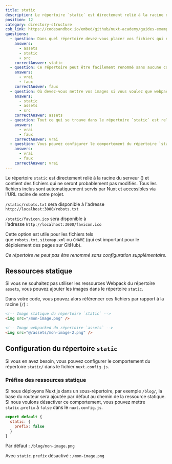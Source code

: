 ```yaml
---
title: static
description: Le répertoire `static` est directement relié à la racine du serveur () et contient des fichiers qui ne seront probablement pas modifiés. Tous les fichiers inclus sont automatiquement servis par Nuxt et accessibles via l'URL racine de votre projet.
position: 12
category: directory-structure
csb_link: https://codesandbox.io/embed/github/nuxt-academy/guides-examples/tree/master/04_directory_structure/13_static?fontsize=14&hidenavigation=1&theme=dark
questions:
  - question: Dans quel répertoire devez-vous placer vos fichiers qui ne seront probablement pas modifiés comme par exemple la favicon ou le robots.txt ?
    answers:
      - assets
      - static
      - src
    correctAnswer: static
  - question: Ce répertoire peut être facilement renommé sans aucune configuration
    answers:
      - vrai
      - faux
    correctAnswer: faux
  - question: Où devez-vous mettre vos images si vous voulez que webpack les rassemble ?
    answers:
      - static
      - assets
      - src
    correctAnswer: assets
  - question: Tout ce qui se trouve dans le répertoire `static` est relatif au répertoire racine
    answers:
      - vrai
      - faux
    correctAnswer: vrai
  - question: Vous pouvez configurer le comportement du répertoire `static` dans le fichier nuxt.config.js
    answers:
      - vrai
      - faux
    correctAnswer: vrai
---
```


Le répertoire `static` est directement relié à la racine du serveur () et contient des fichiers qui ne seront probablement pas modifiés. Tous les fichiers inclus sont automatiquement servis par Nuxt et accessibles via l'URL racine de votre projet.

`/static/robots.txt` sera disponible à l'adresse `http://localhost:3000/robots.txt`

`/static/favicon.ico` sera disponible à l'adresse `http://localhost:3000/favicon.ico`

Cette option est utile pour les fichiers tels que `robots.txt`, `sitemap.xml` ou `CNAME` (qui est important pour le déploiement des pages sur GitHub).

<base-alert>

_Ce répertoire ne peut pas être renommé sans configuration supplémentaire._

</base-alert>

## Ressources statique

Si vous ne souhaitez pas utiliser les ressources Webpack du répertoire `assets`, vous pouvez ajouter les images dans le répertoire `static`.

Dans votre code, vous pouvez alors référencer ces fichiers par rapport à la racine (`/`) :

```html
<!-- Image statique du répertoire `static` -->
<img src="/mon-image.png" />

<!-- Image webpacked du répertoire `assets` -->
<img src="@/assets/mon-image-2.png" />
```

## Configuration du répertoire `static`

Si vous en avez besoin, vous pouvez configurer le comportement du répertoire `static/` dans le fichier `nuxt.config.js`.

### Préfixe des ressources statique

Si nous déployons Nuxt.js dans un sous-répertoire, par exemple `/blog/`, la base du routeur sera ajoutée par défaut au chemin de la ressource statique. Si nous voulons désactiver ce comportement, vous pouvez mettre `static.prefix` à `false` dans le `nuxt.config.js`.

```js
export default {
  static: {
    prefix: false
  }
}
```

Par défaut : `/blog/mon-image.png`

Avec `static.prefix` désactivé : `/mon-image.png`

<app-modal>
  <code-sandbox :src="csb_link"></code-sandbox>
</app-modal>

<quiz :questions="questions"></quiz>
